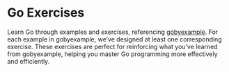 # Go Exercises

Learn Go through examples and exercises, referencing [gobyexample](https://github.com/mmcgrana/gobyexample). For each example in gobyexample, we’ve designed at least one corresponding exercise. These exercises are perfect for reinforcing what you’ve learned from gobyexample, helping you master Go programming more effectively and efficiently.
